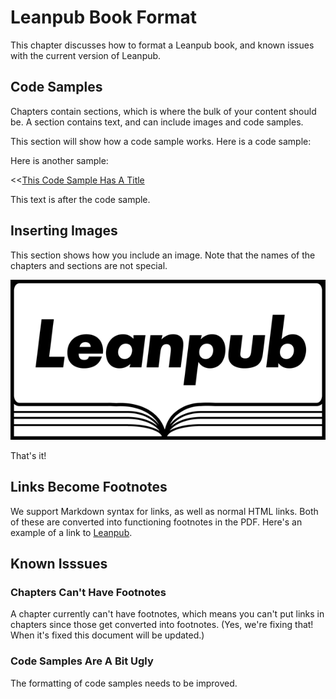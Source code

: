 # Leanpub Book Format
This chapter discusses how to format a Leanpub book, and known issues with the current version of Leanpub.

## Code Samples
Chapters contain sections, which is where the bulk of your content should be.  A section contains text, and can include images and code samples.

This section will show how a code sample works.  Here is a code sample:


Here is another sample:

<<[This Code Sample Has A Title](code/sample2.rb)

This text is after the code sample.

## Inserting Images
This section shows how you include an image.  Note that the names of the chapters and sections are not special.

![Leanpub Logo](images/LeanpubLogo.png)

That's it!

## Links Become Footnotes
We support Markdown syntax for links, as well as normal HTML links.  Both of these are converted into functioning footnotes in the PDF.  Here's an example of a link to [Leanpub](http://leanpub.com).

## Known Isssues

### Chapters Can't Have Footnotes

A chapter currently can't have footnotes, which means you can't put links in chapters since those get converted into footnotes.  (Yes, we're fixing that!  When it's fixed this document will be updated.)

### Code Samples Are A Bit Ugly

The formatting of code samples needs to be improved.
